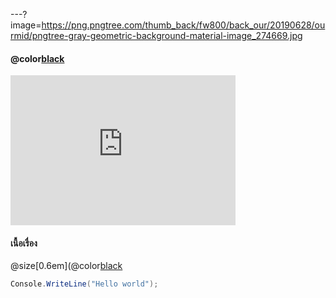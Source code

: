 ---?image=https://png.pngtree.com/thumb_back/fw800/back_our/20190628/ourmid/pngtree-gray-geometric-background-material-image_274669.jpg
#### @color[black](คลิป)
<iframe width="360" height="240" src="https://www.youtube.com/embed/WfSqZVGCCyw" frameborder="0" allow="accelerometer; autoplay; encrypted-media; gyroscope; picture-in-picture" allowfullscreen></iframe>

#### เนื้อเรื่อง

 @size[0.6em](@color[black]((วันหนึ่งได้มี่คู่ชายหญิงเดินเข้าไปในป่าเพื่อล่าแม่มดแต่แม่มดก็ไม่ได้โง่จนให้พวกนักล่าล่าได้ง่ายๆเลยทำการโจมตีพวกนักล่าจนเกียบชนะแต่พวกนักล่ามีสกิลพระเอกนางเองเลยสามารถเอาชนะแม่มดได้))
```c#
Console.WriteLine("Hello world");
```

